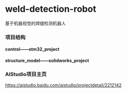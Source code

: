 # weld-detection-robot
基于机器视觉的焊缝检测机器人
### 项目结构
#### control——stm32_project
#### structure_model——solidworks_project
### AIStudio项目主页
<https://aistudio.baidu.com/aistudio/projectdetail/2212142>
